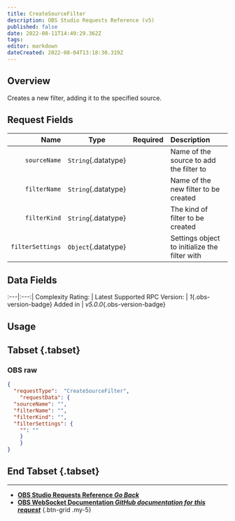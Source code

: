 ```yaml
---
title: CreateSourceFilter
description: OBS Studio Requests Reference (v5)
published: false
date: 2022-08-11T14:49:29.362Z
tags: 
editor: markdown
dateCreated: 2022-08-04T13:18:30.319Z
---
```


## Overview
Creates a new filter, adding it to the specified source.

## Request Fields
Name | Type | Required| Description |
----:|:----:|:-------:|:------------|
`sourceName` | `String`{.datatype} | <i class="mdi mdi-check-bold"></i> | Name of the source to add the filter to
`filterName` | `String`{.datatype} | <i class="mdi mdi-check-bold"></i> | Name of the new filter to be created
`filterKind` | `String`{.datatype} | <i class="mdi mdi-check-bold"></i> | The kind of filter to be created
`filterSettings` | `Object`{.datatype} | <i class="mdi mdi-close-thick"></i> | Settings object to initialize the filter with

## Data Fields
:---|:---:|
Complexity Rating: | <span class="stars stars--3"></span>
Latest Supported RPC Version: | *1*{.obs-version-badge}
Added in | *v5.0.0*{.obs-version-badge}

## Usage
## Tabset {.tabset}
### OBS raw
```json
{
  "requestType":  "CreateSourceFilter",
	"requestData": {	
  "sourceName": "",
  "filterName": "",
  "filterKind": "",
  "filterSettings": {
    "": ""
    }
	}
}
```
## End Tabset {.tabset}

---

- [<i class="mdi mdi-chevron-left"></i>**OBS Studio Requests Reference *Go Back***](/en/Broadcasters/OBS/Requests)
- [<i class="mdi mdi-github"></i> **OBS WebSocket Documentation *GitHub documentation for this request***](https://github.com/obsproject/obs-websocket/blob/master/docs/generated/protocol.md#createsourcefilter)
{.btn-grid .my-5}
